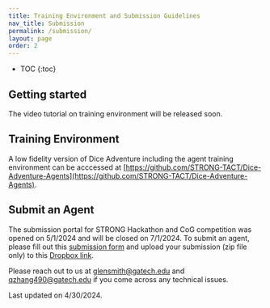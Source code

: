 ```yaml
---
title: Training Environment and Submission Guidelines
nav_title: Submission
permalink: /submission/
layout: page
order: 2
---
```


* TOC
{:toc}


## Getting started

The video tutorial on training environment will be released soon.
<!-- Embed Glen's video here. -->

## Training Environment
A low fidelity version of Dice Adventure including the agent training environment can be acccessed at [https://github.com/STRONG-TACT/Dice-Adventure-Agents](https://github.com/STRONG-TACT/Dice-Adventure-Agents).

## Submit an Agent

<!-- add submission portal -->
The submission portal for STRONG Hackathon and CoG competition was opened on 5/1/2024 and will be closed on 7/1/2024. To submit an agent, please fill out this [submission form](https://gatech.co1.qualtrics.com/jfe/form/SV_6Qd51ZHWarDyzu6) and upload your submission (zip file only) to this [Dropbox link](https://www.dropbox.com/request/5Fnu21FIHgVk9pnTmxId).

Please reach out to us at [glensmith@gatech.edu](mailto:glensmith@gatech.edu) and [qzhang490@gatech.edu](mailto:qzhang490@gatech.edu) if you come across any technical issues.

Last updated on 4/30/2024.
